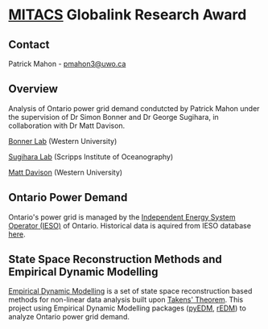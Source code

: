 # [MITACS](https://www.mitacs.ca/en) Globalink Research Award
## Contact
Patrick Mahon - pmahon3@uwo.ca
## Overview
Analysis of Ontario power grid demand condutcted by Patrick Mahon under the supervision of Dr Simon Bonner and Dr George Sugihara, in collaboration with Dr Matt Davison. 

[Bonner Lab](https://simon.bonners.ca/bonner-lab/wpblog/) (Western University)

[Sugihara Lab](https://deepeco.ucsd.edu/) (Scripps Institute of Oceanography)

[Matt Davison](https://www.uwo.ca/stats/people/bios/matt-davison.html) (Western University)

## Ontario Power Demand

Ontario's power grid is managed by the [Independent Energy System Operator (IESO)](https://www.ieso.ca/) of Ontario. Historical data is aquired from IESO database [here](http://reports.ieso.ca/public/).

## State Space Reconstruction Methods and Empirical Dynamic Modelling

[Empirical Dynamic Modelling](https://deepeco.ucsd.edu/nonlinear-dynamics-research/edm/]) is a set of state space reconstruction based methods for non-linear data analysis built upon [Takens' Theorem](https://en.wikipedia.org/wiki/Takens%27s_theorem). This project using Empirical Dynamic Modelling packages ([pyEDM](https://github.com/SugiharaLab/pyEDM), [rEDM](https://github.com/SugiharaLab/rEDM)) to analyze Ontario power grid demand.

